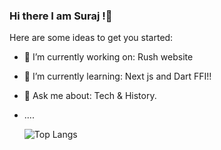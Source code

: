 ### Hi there I am Suraj !👋

Here are some ideas to get you started:

- 🔭 I’m currently working on: Rush website
- 🌱 I’m currently learning: Next js and Dart FFI!!
- 💬 Ask me about: Tech & History.
- ....


  ![Top Langs](https://github-readme-stats.vercel.app/api/top-langs/?username=Spsden&layout=compact&langs_count=10&theme=vision-friendly-dark)









